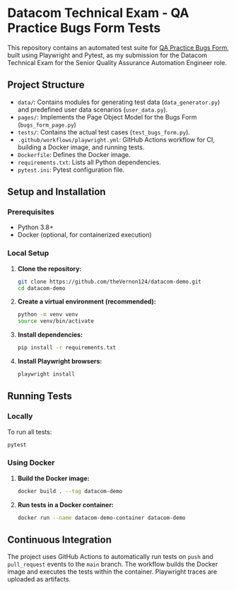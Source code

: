 # Datacom Technical Exam - QA Practice Bugs Form Tests

This repository contains an automated test suite for [QA Practice Bugs Form](https://qa-practice.netlify.app/bugs-form), built using Playwright and Pytest, as my submission for the Datacom Technical Exam for the Senior Quality Assurance Automation Engineer role.

## Project Structure

- `data/`: Contains modules for generating test data (`data_generator.py`) and predefined user data scenarios (`user_data.py`).
- `pages/`: Implements the Page Object Model for the Bugs Form (`bugs_form_page.py`)
- `tests/`: Contains the actual test cases (`test_bugs_form.py`).
- `.github/workflows/playwright.yml`: GitHub Actions workflow for CI, building a Docker image, and running tests.
- `Dockerfile`: Defines the Docker image.
- `requirements.txt`: Lists all Python dependencies.
- `pytest.ini`: Pytest configuration file.

## Setup and Installation

### Prerequisites

- Python 3.8+
- Docker (optional, for containerized execution)

### Local Setup

1.  **Clone the repository:**

    ```bash
    git clone https://github.com/theVernon124/datacom-demo.git
    cd datacom-demo
    ```

2.  **Create a virtual environment (recommended):**

    ```bash
    python -m venv venv
    source venv/bin/activate
    ```

3.  **Install dependencies:**

    ```bash
    pip install -r requirements.txt
    ```

4.  **Install Playwright browsers:**
    ```bash
    playwright install
    ```

## Running Tests

### Locally

To run all tests:

```bash
pytest
```

### Using Docker

1.  **Build the Docker image:**

    ```bash
    docker build . --tag datacom-demo
    ```

2.  **Run tests in a Docker container:**
    ```bash
    docker run --name datacom-demo-container datacom-demo
    ```

## Continuous Integration

The project uses GitHub Actions to automatically run tests on `push` and `pull_request` events to the `main` branch. The workflow builds the Docker image and executes the tests within the container. Playwright traces are uploaded as artifacts.
